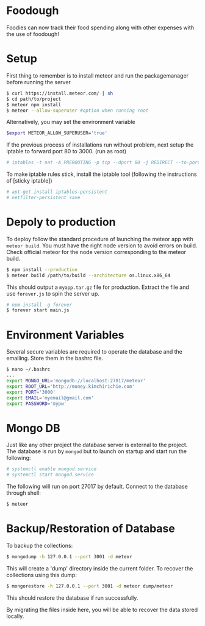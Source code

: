# Foodough

Foodies can now track their food spending along with other expenses with the use of foodough!

# Setup

First thing to remember is to install meteor and run the packagemanager before running the server

```sh
$ curl https://install.meteor.com/ | sh
$ cd path/to/project
$ meteor npm install
$ meteor --allow-superuser #option when running root
```

Alternatively, you may set the environment variable

```sh
$export METEOR_ALLOW_SUPERUSER='true'
```

If the previous process of installations run without problem, next setup the iptable to forward port 80 to 3000. (run as root)

```sh
# iptables -t nat -A PREROUTING -p tcp --dport 80 -j REDIRECT --to-port 3000
```

To make iptable rules stick, install the iptable tool (following the instructions of [sticky iptable])

```sh
# apt-get install iptables-persistent
# netfilter-persistent save
```

 # Depoly to production
 
 To deploy follow the standard procedure of launching the meteor app with `meteor build`. You must have the right node version to avoid errors on build. Check official meteor for the node version corresponding to the meteor build.
 
```sh
$ npm install --production
$ meteor build /path/to/build --architecture os.linux.x86_64
```

This should output a `myapp.tar.gz` file for production. Extract the file and use `forever.js` to spin the server up.

```sh
# npm install -g forever
$ forever start main.js
```

# Environment Variables

Several secure variables are required to operate the database and the emailing. Store them in the bashrc file.

```sh
$ nano ~/.bashrc
...
export MONGO_URL='mongodb://localhost:27017/meteor'
export ROOT_URL='http://money.kimchirichie.com'
export PORT='3000'
export EMAIL='myemail@gmail.com'
export PASSWORD='mypw'
```

# Mongo DB

Just like any other project the database server is external to the project. The database is run by `mongod` but to launch on startup and start run the following:

```sh
# systemctl enable mongod.service 
# systemctl start mongod.service
```

The following will run on port 27017 by default. Connect to the database through shell:

```sh
$ meteor
```

# Backup/Restoration of Database
 
To backup the collections:

```sh
$ mongodump -h 127.0.0.1 --port 3001 -d meteor
```

This will create a 'dump' directory inside the current folder. To recover the collections using this dump:

```sh
$ mongorestore -h 127.0.0.1 --port 3001 -d meteor dump/meteor
```

This should restore the database if run successfully.

By migrating the files inside here, you will be able to recover the data stored locally.